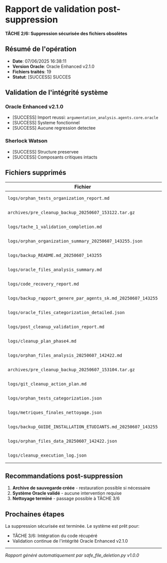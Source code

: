 # Rapport de validation post-suppression

**TÂCHE 2/6: Suppression sécurisée des fichiers obsolètes**

## Résumé de l'opération

- **Date**: 07/06/2025 16:38:11
- **Version Oracle**: Oracle Enhanced v2.1.0
- **Fichiers traités**: 19
- **Statut**: [SUCCESS] SUCCES

## Validation de l'intégrité système

### Oracle Enhanced v2.1.0
- [SUCCESS] Import reussi: `argumentation_analysis.agents.core.oracle`
- [SUCCESS] Systeme fonctionnel
- [SUCCESS] Aucune regression detectee

### Sherlock Watson
- [SUCCESS] Structure preservee
- [SUCCESS] Composants critiques intacts

## Fichiers supprimés

| Fichier | Taille | MD5 | Statut |
|---------|--------|-----|--------|
| `logs/orphan_tests_organization_report.md` | 10275 bytes | `4ea3e34b...` | [SUCCESS] Supprime |
| `archives/pre_cleanup_backup_20250607_153122.tar.gz` | 1704004 bytes | `6983cc1d...` | [SUCCESS] Supprime |
| `logs/tache_1_validation_completion.md` | 4811 bytes | `9f5c9afe...` | [SUCCESS] Supprime |
| `logs/orphan_organization_summary_20250607_143255.json` | 874 bytes | `f2724e79...` | [SUCCESS] Supprime |
| `logs/backup_README.md_20250607_143255` | 14155 bytes | `d1808768...` | [SUCCESS] Supprime |
| `logs/oracle_files_analysis_summary.md` | 5768 bytes | `4df418f5...` | [SUCCESS] Supprime |
| `logs/code_recovery_report.md` | 7586 bytes | `7464155f...` | [SUCCESS] Supprime |
| `logs/backup_rapport_genere_par_agents_sk.md_20250607_143255` | 8730 bytes | `8f7a6524...` | [SUCCESS] Supprime |
| `logs/oracle_files_categorization_detailed.json` | 124941 bytes | `fadbbb60...` | [SUCCESS] Supprime |
| `logs/post_cleanup_validation_report.md` | 5360 bytes | `2a36d0b5...` | [SUCCESS] Supprime |
| `logs/cleanup_plan_phase4.md` | 5270 bytes | `794668df...` | [SUCCESS] Supprime |
| `logs/orphan_files_analysis_20250607_142422.md` | 4323 bytes | `8adca293...` | [SUCCESS] Supprime |
| `archives/pre_cleanup_backup_20250607_153104.tar.gz` | 1704019 bytes | `62d08f50...` | [SUCCESS] Supprime |
| `logs/git_cleanup_action_plan.md` | 186169 bytes | `b460b199...` | [SUCCESS] Supprime |
| `logs/orphan_tests_categorization.json` | 829 bytes | `8dc73c14...` | [SUCCESS] Supprime |
| `logs/metriques_finales_nettoyage.json` | 6667 bytes | `24c53392...` | [SUCCESS] Supprime |
| `logs/backup_GUIDE_INSTALLATION_ETUDIANTS.md_20250607_143255` | 17674 bytes | `be3fe48c...` | [SUCCESS] Supprime |
| `logs/orphan_files_data_20250607_142422.json` | 128800 bytes | `ec820889...` | [SUCCESS] Supprime |
| `logs/cleanup_execution_log.json` | 2391 bytes | `ec2083ec...` | [SUCCESS] Supprime |

## Recommandations post-suppression

1. **Archive de sauvegarde créée** - restauration possible si nécessaire
2. **Système Oracle validé** - aucune intervention requise
3. **Nettoyage terminé** - passage possible à TÂCHE 3/6

## Prochaines étapes

La suppression sécurisée est terminée. Le système est prêt pour:
- TÂCHE 3/6: Intégration du code récupéré
- Validation continue de l'intégrité Oracle Enhanced v2.1.0

---
*Rapport généré automatiquement par safe_file_deletion.py v1.0.0*
